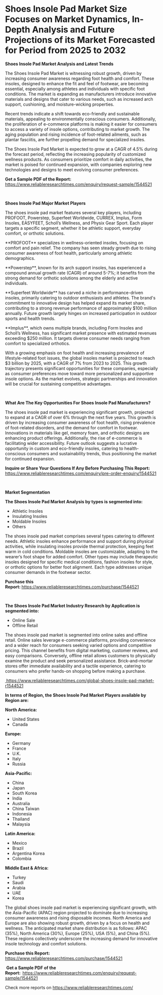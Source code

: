 <p><h1>Shoes Insole Pad Market Size Focuses on Market Dynamics, In-Depth Analysis and Future Projections of its Market Forecasted for Period from 2025 to 2032</h1></p><p><strong>Shoes Insole Pad Market Analysis and Latest Trends</strong></p>
<p><p>The Shoes Insole Pad Market is witnessing robust growth, driven by increasing consumer awareness regarding foot health and comfort. These insoles, designed to enhance the fit and feel of footwear, are becoming essential, especially among athletes and individuals with specific foot conditions. The market is expanding as manufacturers introduce innovative materials and designs that cater to various needs, such as increased arch support, cushioning, and moisture-wicking properties.</p><p>Recent trends indicate a shift towards eco-friendly and sustainable materials, appealing to environmentally conscious consumers. Additionally, the proliferation of e-commerce platforms is making it easier for consumers to access a variety of insole options, contributing to market growth. The aging population and rising incidence of foot-related ailments, such as plantar fasciitis, are further propelling demand for specialized insoles. </p><p>The Shoes Insole Pad Market is expected to grow at a CAGR of 4.5% during the forecast period, reflecting the increasing popularity of customized wellness products. As consumers prioritize comfort in daily activities, the market is poised for continued expansion, with companies exploring new technologies and designs to meet evolving consumer preferences.</p></p>
<p><strong>Get a Sample PDF of the Report:&nbsp;</strong> <a href="https://www.reliableresearchtimes.com/enquiry/request-sample/1544521?utm_campaign=2629&utm_medium=2&utm_source=Github&utm_content=ia&utm_term=04042025&utm_id=shoes-insole-pad">https://www.reliableresearchtimes.com/enquiry/request-sample/1544521</a></p>
<p>&nbsp;</p>
<p><strong>Shoes Insole Pad Major Market Players</strong></p>
<p><p>The shoes insole pad market features several key players, including PROFOOT, Powerstep, Superfeet Worldwide, CURREX, Implus, Form Insoles, EASYFEET, Scholl’s Wellness, and Physix Gear Sport. Each player targets a specific segment, whether it be athletic support, everyday comfort, or orthotic solutions.</p><p>**PROFOOT** specializes in wellness-oriented insoles, focusing on comfort and pain relief. The company has seen steady growth due to rising consumer awareness of foot health, particularly among athletic demographics. </p><p>**Powerstep**, known for its arch support insoles, has experienced a compound annual growth rate (CAGR) of around 5-7%; it benefits from the strong demand for orthotic solutions among the elderly and active individuals.</p><p>**Superfeet Worldwide** has carved a niche in performance-driven insoles, primarily catering to outdoor enthusiasts and athletes. The brand's commitment to innovative design has helped expand its market share, contributing to a strong revenue performance of approximately $100 million annually. Future growth largely hinges on increased participation in outdoor sports and health trends.</p><p>**Implus**, which owns multiple brands, including Form Insoles and Scholl’s Wellness, has significant market presence with estimated revenues exceeding $250 million. It targets diverse consumer needs ranging from comfort to specialized orthotics. </p><p>With a growing emphasis on foot health and increasing prevalence of lifestyle-related foot issues, the global insoles market is projected to reach $3 billion by 2025, with a CAGR of 7% from 2023 to 2025. This growth trajectory presents significant opportunities for these companies, especially as consumer preferences move toward more personalized and supportive insole options. As the market evolves, strategic partnerships and innovation will be crucial for sustaining competitive advantages.</p></p>
<p>&nbsp;</p>
<p><strong>What Are The Key Opportunities For Shoes Insole Pad Manufacturers?</strong></p>
<p><p>The shoes insole pad market is experiencing significant growth, projected to expand at a CAGR of over 6% through the next five years. This growth is driven by increasing consumer awareness of foot health, rising prevalence of foot-related disorders, and the demand for comfort in footwear. Innovations in materials like gel, memory foam, and orthotic designs are enhancing product offerings. Additionally, the rise of e-commerce is facilitating wider accessibility. Future outlook suggests a lucrative opportunity in custom and eco-friendly insoles, catering to health-conscious consumers and sustainability trends, thus positioning the market for continued expansion.</p></p>
<p><strong>Inquire or Share Your Questions If Any Before Purchasing This Report:</strong> <a href="https://www.reliableresearchtimes.com/enquiry/pre-order-enquiry/1544521?utm_campaign=2629&utm_medium=2&utm_source=Github&utm_content=ia&utm_term=04042025&utm_id=shoes-insole-pad">https://www.reliableresearchtimes.com/enquiry/pre-order-enquiry/1544521</a></p>
<p>&nbsp;</p>
<p><strong>Market Segmentation</strong></p>
<p><strong>The Shoes Insole Pad Market Analysis by types is segmented into:</strong></p>
<p><ul><li>Athletic Insoles</li><li>Insulating Insoles</li><li>Moldable Insoles</li><li>Others</li></ul></p>
<p><p>The shoes insole pad market comprises several types catering to different needs. Athletic insoles enhance performance and support during physical activities, while insulating insoles provide thermal protection, keeping feet warm in cold conditions. Moldable insoles are customizable, adapting to the wearer’s foot shape for added comfort. Other types may include therapeutic insoles designed for specific medical conditions, fashion insoles for style, or orthotic options for better foot alignment. Each type addresses unique consumer demands in the footwear sector.</p></p>
<p><strong>Purchase this Report:&nbsp;</strong><a href="https://www.reliableresearchtimes.com/purchase/1544521?utm_campaign=2629&utm_medium=2&utm_source=Github&utm_content=ia&utm_term=04042025&utm_id=shoes-insole-pad">https://www.reliableresearchtimes.com/purchase/1544521</a></p>
<p>&nbsp;</p>
<p><strong>The Shoes Insole Pad Market Industry Research by Application is segmented into:</strong></p>
<p><ul><li>Online Sale</li><li>Offline Retail</li></ul></p>
<p><p>The shoes insole pad market is segmented into online sales and offline retail. Online sales leverage e-commerce platforms, providing convenience and a wider reach for consumers seeking varied options and competitive pricing. This channel benefits from digital marketing, customer reviews, and easy comparisons. Conversely, offline retail allows customers to physically examine the product and seek personalized assistance. Brick-and-mortar stores offer immediate availability and a tactile experience, catering to consumers who prefer hands-on shopping before making a purchase.</p></p>
<p><a href="https://www.reliableresearchtimes.com/global-shoes-insole-pad-market-r1544521?utm_campaign=2629&utm_medium=2&utm_source=Github&utm_content=ia&utm_term=04042025&utm_id=shoes-insole-pad">&nbsp;https://www.reliableresearchtimes.com/global-shoes-insole-pad-market-r1544521</a></p>
<p><strong>In terms of Region, the Shoes Insole Pad Market Players available by Region are:</strong></p>
<p>
    <p> <strong> North America: </strong>
        <ul>
            <li>United States</li>
            <li>Canada</li>
        </ul>
        </p> 
    <p> <strong> Europe: </strong>
        <ul>
            <li>Germany</li>
            <li>France</li>
            <li>U.K.</li>
            <li>Italy</li>
            <li>Russia</li>
        </ul>
        </p> 
    <p> <strong> Asia-Pacific: </strong>
        <ul>
            <li>China</li>
            <li>Japan</li>
            <li>South Korea</li>
            <li>India</li>
            <li>Australia</li>
            <li>China Taiwan</li>
            <li>Indonesia</li>
            <li>Thailand</li>
            <li>Malaysia</li>
        </ul>
        </p> 
    <p> <strong> Latin America: </strong>
        <ul>
            <li>Mexico</li>
            <li>Brazil</li>
            <li>Argentina Korea</li>
            <li>Colombia</li>
        </ul>
        </p> 
    <p> <strong> Middle East & Africa: </strong>
        <ul>
            <li>Turkey</li>
            <li>Saudi</li>
            <li>Arabia</li>
            <li>UAE</li>
            <li>Korea</li>
        </ul>
    </p>
    </p>
<p><p>The global shoes insole pad market is experiencing significant growth, with the Asia-Pacific (APAC) region projected to dominate due to increasing consumer awareness and rising disposable incomes. North America and Europe are also showing robust growth, driven by a focus on health and wellness. The anticipated market share distribution is as follows: APAC (35%), North America (30%), Europe (25%), USA (5%), and China (5%). These regions collectively underscore the increasing demand for innovative insole technology and comfort solutions.</p></p>
<p><strong>Purchase this Report: </strong><a href="https://www.reliableresearchtimes.com/purchase/1544521?utm_campaign=2629&utm_medium=2&utm_source=Github&utm_content=ia&utm_term=04042025&utm_id=shoes-insole-pad">https://www.reliableresearchtimes.com/purchase/1544521</a></p>
<p>&nbsp;<strong>Get a Sample PDF of the Report:&nbsp;&nbsp;</strong><a href="https://www.reliableresearchtimes.com/enquiry/request-sample/1544521?utm_campaign=2629&utm_medium=2&utm_source=Github&utm_content=ia&utm_term=04042025&utm_id=shoes-insole-pad">https://www.reliableresearchtimes.com/enquiry/request-sample/1544521</a></p>
<p><strong></strong></p>
<p>Check more reports on <a href="https://www.reliableresearchtimes.com/?utm_campaign=2629&utm_medium=2&utm_source=Github&utm_content=ia&utm_term=04042025&utm_id=shoes-insole-pad">https://www.reliableresearchtimes.com/</a></p>